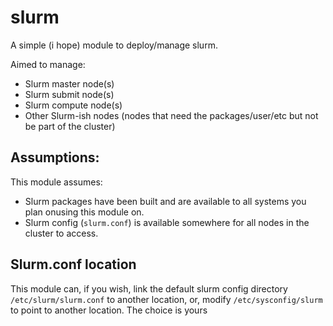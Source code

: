 # slurm

A simple (i hope) module to deploy/manage slurm.

Aimed to manage:

* Slurm master node(s)
* Slurm submit node(s)
* Slurm compute node(s)
* Other Slurm-ish nodes (nodes that need the packages/user/etc but not be part of the cluster)

Assumptions:
------------

This module assumes:

* Slurm packages have been built and are available to all systems you plan onusing this module on.
* Slurm config (`slurm.conf`) is available somewhere for all nodes in the cluster to access.

Slurm.conf location
-------------------

This module can, if you wish, link the default slurm config directory `/etc/slurm/slurm.conf` to another location, or, modify `/etc/sysconfig/slurm` to point to another location. The choice is yours
